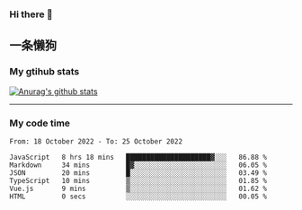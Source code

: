 ### Hi there 👋

## 一条懒狗
<!--
**kiss-me-quickly/kiss-me-quickly** is a ✨ _special_ ✨ repository because its `README.md` (this file) appears on your GitHub profile.

Here are some ideas to get you started:

- 🔭 I’m currently working on ...
- 🌱 I’m currently learning ...
- 👯 I’m looking to collaborate on ...
- 🤔 I’m looking for help with ...
- 💬 Ask me about ...
- 📫 How to reach me: ...
- 😄 Pronouns: ...
- ⚡ Fun fact: ...
-->


### My gtihub stats

[![Anurag's github stats](https://github-readme-stats.vercel.app/api?username=kiss-me-quickly)](https://github.com/anuraghazra/github-readme-stats)

***

### My code time

<!--START_SECTION:waka-->

```text
From: 18 October 2022 - To: 25 October 2022

JavaScript   8 hrs 18 mins   █████████████████████▓░░░   86.88 %
Markdown     34 mins         █▓░░░░░░░░░░░░░░░░░░░░░░░   06.05 %
JSON         20 mins         █░░░░░░░░░░░░░░░░░░░░░░░░   03.49 %
TypeScript   10 mins         ▒░░░░░░░░░░░░░░░░░░░░░░░░   01.85 %
Vue.js       9 mins          ▒░░░░░░░░░░░░░░░░░░░░░░░░   01.62 %
HTML         0 secs          ░░░░░░░░░░░░░░░░░░░░░░░░░   00.05 %
```

<!--END_SECTION:waka-->
